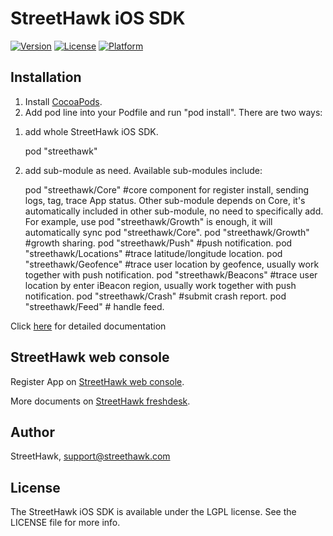 # StreetHawk iOS SDK

[![Version](https://img.shields.io/cocoapods/v/streethawk.svg?style=flat)](http://cocoadocs.org/docsets/streethawk)
[![License](https://img.shields.io/cocoapods/l/streethawk.svg?style=flat)](http://cocoadocs.org/docsets/streethawk)
[![Platform](https://img.shields.io/cocoapods/p/streethawk.svg?style=flat)](http://cocoadocs.org/docsets/streethawk)

## Installation

1. Install [CocoaPods](http://cocoapods.org).
2. Add pod line into your Podfile and run "pod install". There are two ways:

1) add whole StreetHawk iOS SDK.

    pod "streethawk"
    
2) add sub-module as need. Available sub-modules include:

    pod "streethawk/Core"  #core component for register install, sending logs, tag, trace App status. Other sub-module depends on Core, it's automatically included in other sub-module, no need to specifically add. For example, use pod "streethawk/Growth" is enough, it will automatically sync pod "streethawk/Core".
    pod "streethawk/Growth"  #growth sharing.
    pod "streethawk/Push"  #push notification.
    pod "streethawk/Locations"  #trace latitude/longitude location.
    pod "streethawk/Geofence"  #trace user location by geofence, usually work together with push notification.
    pod "streethawk/Beacons"  #trace user location by enter iBeacon region, usually work together with push notification.
    pod "streethawk/Crash"  #submit crash report.
    pod "streethawk/Feed"  # handle feed.

Click [here](https://streethawk.freshdesk.com/support/solutions/articles/5000677092-introduction) for detailed documentation

## StreetHawk web console

Register App on [StreetHawk web console](https://console.streethawk.com). 

More documents on [StreetHawk freshdesk](https://streethawk.freshdesk.com/helpdesk). 

## Author

StreetHawk, support@streethawk.com

## License

The StreetHawk iOS SDK is available under the LGPL license. See the LICENSE file for more info.